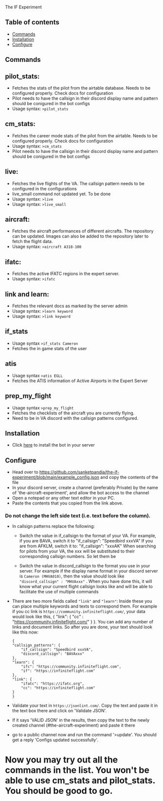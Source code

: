 The IF Experiment

## Table of contents
* [Commands](#Commands)
* [Installation](#Installation)
* [Configure](#Configure)

## Commands
## pilot_stats: 
- Fetches the stats of the pilot from the airtable database. Needs to be configured properly. Check docs for configuration
- Pilot needs to have the callsign in their discord display name and pattern should be conigured in the bot configs
- Usage syntax: `>pilot_stats`

## cm_stats:
- Fetches the career mode stats of the pilot from the airtable. Needs to be configured properly. Check docs for configuration
- Usage syntax: `>cm_stats`
- Pilot needs to have the callsign in their discord display name and pattern should be conigured in the bot configs

## live:
- Fetches the live flights of the VA. The callsign pattern needs to be configured in the configurations
- live_small command not updated yet. To be done
- Usage syntax: `>live`
- Usage syntax: `>live_small`

## aircraft:
- Fetches the aircraft performances of different aircrafts. The repository can be updated. Images can also be added to the repository later to fetch the flight data.
- Usage syntax: `>aircraft A318-100`

## ifatc:
- Fetches the active IFATC regions in the expert server.
- Usage syntax: `>ifatc`

## link and learn: 
- Fetches the relevant docs as marked by the server admin
- Usage syntax: `>learn keyword`
- Usage syntax: `>link keyword`


## if_stats
- Usage syntax `>if_stats Cameron`
- Fetches the in game stats of the user

## atis
- Usage syntax `>atis EGLL`
- Fetches the ATIS information of Active Airports in the Expert Server

## prep_my_flight
- Usage syntax `>prep_my_flight`
- Fetches the checklists of the aircraft you are currently flying.
- Need to be in VA discord with the callsign patterns configured.

## Installation

- Click [here](https://discord.com/api/oauth2/authorize?client_id=802526146058911765&permissions=121856&scope=bot) to install the bot in your server

## Configure


- Head over to https://github.com/sanketpandia/the-if-experiment/blob/main/example_config.json and copy the contents of the file
- In your discord server, create a channel (preferably Private) by the name of 'the-aircraft-experiment', and allow the bot access to the channel
- Open a notepad or any other text editor in your PC.
- Paste the contents that you copied from the link above.
### Do not change the left side text (i.e. text before the column).
- In callsign patterns replace the following:
    - Switch the value in if_callsign to the format of your VA. For example, if you are BAVA, switch it to
            "if_callsign": "Speedbird xxxVA"
        If you are from AFKLM, switch it to:
            "if_callsign": "xxxAK"
        When searching for pilots from your VA, the xxx will be substituted to their corresponding callsign numbers. So let them be
    
    - Switch the value in discord_callsign to the format you use in your server. For example if the display name format in your discord server is `Cameron (MHVA010)`, then the value should look like `"discord_callsign" : "MHVAxxx"` .  When you have done this, it will know what your current flight callsign looks like and will be able to facilitate the use of multiple commands

- There are two more fields called `"link"` and `"learn"`: Inside these you can place multiple keywords and texts to correspond them. For example if you cc link is `https://community.infiniteflight.com/`, your data would look like this,
    {
        "link": {
            "cc" : "https://community.infiniteflight.com/"
        }
    }.
    You can add any number of links and document links. So after you are done, your text should look like this now:
    ```
    {
    "callsign_patterns": {
        "if_callsign": "Speedbird xxxVA",
        "discord_callsign": "BAVAxxx"
    },
    "learn": {
        "ifc": "https://community.infiniteflight.com",
        "if": "https://infiniteflight.com"
    },
    "link": {
        "ifatc": "https://ifatc.org",
        "cc": "https://infiniteflight.com"
    }
    }
    ```

 - Validate your text in `https://jsonlint.com/`. Copy the text and paste it in the text box there and click on 'Validate JSON'. 
 - If it says 'VALID JSON' in the results, then copy the text to the newly created channel (#the-aircraft-experiment) and paste it there
 - go to a public channel now and run the command '>update'. You should get a reply 'Configs updated successfully'.
# Now you may try out all the commands in the list. You won't be able to use cm_stats and pilot_stats. You should be good to go. 

